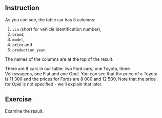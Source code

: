 ## Instruction
As you can see, the table car has 5 columns:

1. `vin` (short for vehicle identification number),
2. `brand`,
3. `model`,
4. `price` and
5. `production_year`.

The names of the columns are at the top of the result.

There are 8 cars in our table: two Ford cars, one Toyota, three Volkswagens, one Fiat and one Opel. You can see that the price of a Toyota is 11 300 and the prices for Fords are 8 000 and 12 500. Note that the price for Opel is not specified - we'll explain that later.

## Exercise
Examine the result.